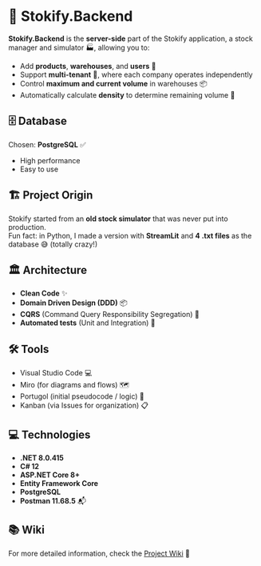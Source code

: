 # 🚀 Stokify.Backend

**Stokify.Backend** is the **server-side** part of the Stokify application, a stock manager and simulator 🏭, allowing you to:

- Add **products**, **warehouses**, and **users** 👤
- Support **multi-tenant** 🏢, where each company operates independently
- Control **maximum and current volume** in warehouses 📦
- Automatically calculate **density** to determine remaining volume 🧮

## 🗄️ Database

Chosen: **PostgreSQL** ✅

- High performance
- Easy to use

## 🏗️ Project Origin

Stokify started from an **old stock simulator** that was never put into production.  
Fun fact: in Python, I made a version with **StreamLit** and **4 .txt files** as the database 😅 (totally crazy!)

## 🏛️ Architecture

- **Clean Code** ✨
- **Domain Driven Design (DDD)** 📦
- **CQRS** (Command Query Responsibility Segregation) 🔄
- **Automated tests** (Unit and Integration) 🧪

## 🛠️ Tools

- Visual Studio Code 💻
- Miro (for diagrams and flows) 🗺️
- Portugol (initial pseudocode / logic) 📝
- Kanban (via Issues for organization) 📋

## 💻 Technologies

- **.NET 8.0.415**
- **C# 12**
- **ASP.NET Core 8+**
- **Entity Framework Core**
- **PostgreSQL**
- **Postman 11.68.5** 📬

## 📚 Wiki

For more detailed information, check the [Project Wiki](https://github.com/LucasLantemamLeite/Stokify.Backend/wiki) 🧾
